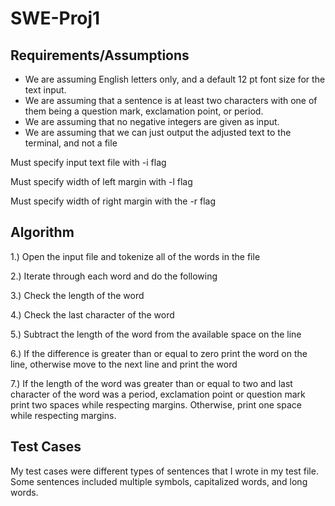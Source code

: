 # SWE-Proj1

## Requirements/Assumptions

* We are assuming English letters only, and a default 12 pt font size for the text input.
* We are assuming that a sentence is at least two characters with one of them being a question mark, exclamation point, or period.
* We are assuming that no negative integers are given as input.
* We are assuming that we can just output the adjusted text to the terminal, and not a file

Must specify input text file with -i flag

Must specify width of left margin with -l flag

Must specify width of right margin with the -r flag


## Algorithm
1.) Open the input file and tokenize all of the words in the file

2.) Iterate through each word and do the following

3.) Check the length of the word

4.) Check the last character of the word

5.) Subtract the length of the word from the available space on the line

6.) If the difference is greater than or equal to zero print the word on the line, otherwise move to the next line and print the word

7.) If the length of the word was greater than or equal to two and last character of the word was a period, exclamation point or question mark print two spaces while respecting margins. Otherwise, print one space while respecting margins.

## Test Cases
My test cases were different types of sentences that I wrote in my test file. Some sentences included multiple symbols, capitalized words, and long words.
